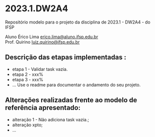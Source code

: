 # 2023.1.DW2A4

Repositório modelo para o projeto da disciplina de 2023.1 - DW2A4 - do IFSP

Aluno Érico Lima <erico.lima@aluno.ifsp.edu.br> \
Prof. Quirino <luiz.quirino@ifsp.edu.br>

## Descrição das etapas implementadas :

- etapa 1 - Validar task vazia.
- etapa 2 - xxx%
- etapa 3 - xxx%
- ...
  Use o readme para documentar o andamento do seu projeto.

## Alterações realizadas frente ao modelo de referência apresentado:

- alteração 1 - Não adiciona task vazia.;
- alteração xpto;
- ...
